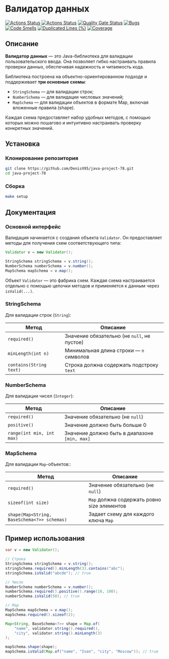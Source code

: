 # Валидатор данных

[![Actions Status](https://github.com/DenisX95/java-project-78/actions/workflows/hexlet-check.yml/badge.svg)](https://github.com/DenisX95/java-project-78/actions)
[![Actions Status](https://github.com/DenisX95/java-project-78/actions/workflows/sonar.yml/badge.svg)](https://github.com/DenisX95/java-project-78/actions)
[![Quality Gate Status](https://sonarcloud.io/api/project_badges/measure?project=DenisX95_java-project-78&metric=alert_status)](https://sonarcloud.io/summary/new_code?id=DenisX95_java-project-78)
[![Bugs](https://sonarcloud.io/api/project_badges/measure?project=DenisX95_java-project-78&metric=bugs)](https://sonarcloud.io/summary/new_code?id=DenisX95_java-project-78)
[![Code Smells](https://sonarcloud.io/api/project_badges/measure?project=DenisX95_java-project-78&metric=code_smells)](https://sonarcloud.io/summary/new_code?id=DenisX95_java-project-78)
[![Duplicated Lines (%)](https://sonarcloud.io/api/project_badges/measure?project=DenisX95_java-project-78&metric=duplicated_lines_density)](https://sonarcloud.io/summary/new_code?id=DenisX95_java-project-78)
[![Coverage](https://sonarcloud.io/api/project_badges/measure?project=DenisX95_java-project-78&metric=coverage)](https://sonarcloud.io/summary/new_code?id=DenisX95_java-project-78)

## Описание

**Валидатор данных** — это Java-библиотека для валидации пользовательского ввода. Она позволяет гибко настраивать правила проверки данных, обеспечивая надежность и читаемость кода.

Библиотека построена на объектно-ориентированном подходе и поддерживает **три основные схемы**:
- `StringSchema` — для валидации строк;
- `NumberSchema` — для валидации числовых значений;
- `MapSchema` — для валидации объектов в формате Map, включая вложенные правила (shape).

Каждая схема предоставляет набор удобных методов, с помощью которых можно пошагово и интуитивно настраивать проверку конкретных значений.

## Установка

### Клонирование репозитория

```bash
git clone https://github.com/DenisX95/java-project-78.git
cd java-project-78
```

### Сборка

```bash
make setup
```

## Документация

### Основной интерфейс
Валидация начинается с создания объекта `Validator`. Он предоставляет методы для получения схем соответствующего типа:

```java
Validator v = new Validator();

StringSchema stringSchema = v.string();
NumberSchema numberSchema = v.number();
MapSchema mapSchema = v.map();
```

Объект `Validator` — это фабрика схем. Каждая схема настраивается отдельно с помощью цепочки методов и применяется к данным через `isValid(...)`.

### StringSchema

Для валидации строк (`String`):

| Метод                    | Описание                                            |
|--------------------------|-----------------------------------------------------|
| `required()`             | Значение обязательно (не `null`, не пустое)         |
| `minLength(int n)`       | Минимальная длина строки — `n` символов             |
| `contains(String text)`  | Строка должна содержать подстроку `text`            |

### NumberSchema

Для валидации чисел (`Integer`):

| Метод                    | Описание                                            |
|--------------------------|-----------------------------------------------------|
| `required()`             | Значение обязательно (не `null`)                    |
| `positive()`             | Значение должно быть больше 0                       |
| `range(int min, int max)`| Значение должно быть в диапазоне `[min, max]`       |

### MapSchema

Для валидации `Map`-объектов::

| Метод                                      | Описание                                            |
|--------------------------------------------|-----------------------------------------------------|
| `required()`                               | Значение обязательно (не `null`)                    |
| `sizeof(int size)`                         | `Map` должна содержать ровно size элементов         |
| `shape(Map<String, BaseSchema<?>> schemas)`| Задает схему для каждого ключа `Map`                |

## Пример использования

```java
var v = new Validator();

// Строка
StringSchema stringSchema = v.string();
stringSchema.required().minLength(3).contains("abc");
stringSchema.isValid("abcde"); // true

// Число
NumberSchema numberSchema = v.number();
numberSchema.required().positive().range(10, 100);
numberSchema.isValid(50); // true

// Map
MapSchema mapSchema = v.map();
mapSchema.required().sizeof(2);

Map<String, BaseSchema<?>> shape = Map.of(
    "name", validator.string().required(),
    "city", validator.string().minLength(3)
);

mapSchema.shape(shape);
mapSchema.isValid(Map.of("name", "Ivan", "city", "Moscow")); // true
```
